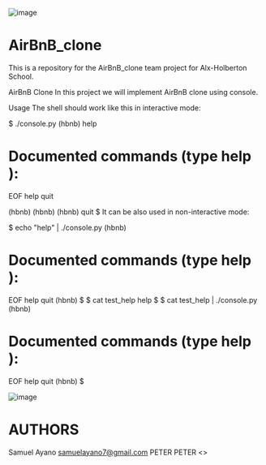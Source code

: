 ![image](https://user-images.githubusercontent.com/99324596/182840590-8c0202a5-4899-415b-8ad7-940708577252.png)


# AirBnB_clone
This is a repository for the AirBnB_clone team project for Alx-Holberton School.

AirBnB Clone
In this project we will implement AirBnB clone using console.

Usage
The shell should work like this in interactive mode:

$ ./console.py
(hbnb) help

Documented commands (type help <topic>):
========================================
EOF  help  quit

(hbnb) 
(hbnb) 
(hbnb) quit
$
It can be also used in non-interactive mode:

$ echo "help" | ./console.py
(hbnb)

Documented commands (type help <topic>):
========================================
EOF  help  quit
(hbnb) 
$
$ cat test_help
help
$
$ cat test_help | ./console.py
(hbnb)

Documented commands (type help <topic>):
========================================

EOF  help  quit
(hbnb) 
$
  
  ![image](https://user-images.githubusercontent.com/99324596/182841460-aac860d2-4275-4bb1-8a1a-d7d9ebf3eb6b.png)

# AUTHORS
  Samuel Ayano <samuelayano7@gmail.com>
  PETER PETER <> 
